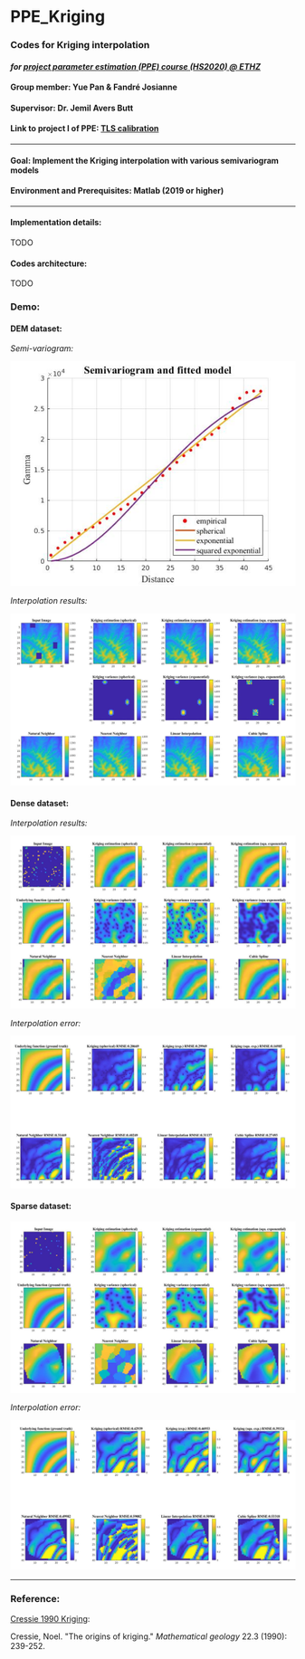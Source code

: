 # PPE_Kriging
### Codes for Kriging interpolation

#### *for [project parameter estimation (PPE) course (HS2020) @ ETHZ](http://www.vvz.ethz.ch/Vorlesungsverzeichnis/lerneinheit.view?lang=en&semkez=2020W&lerneinheitId=140672&)*

#### Group member: Yue Pan & Fandré Josianne

#### Supervisor: Dr. Jemil Avers Butt

#### Link to project I of PPE: [TLS calibration](https://github.com/YuePanEdward/PPE_TLSCalibration)

-----

#### Goal: Implement the Kriging interpolation with various semivariogram models

#### Environment and Prerequisites:  Matlab (2019 or higher) 

------

#### Implementation details: 

TODO

#### Codes architecture:

TODO

### Demo:

#### DEM dataset:

*Semi-variogram:*

<img src="figures/semivariogram_dem_dataset.jpg" alt="alt text" style="zoom:100%;">

*Interpolation results:*

<img src="figures/result_dem_dataset.jpg" alt="alt text" style="zoom:100%;">

#### Dense dataset:

*Interpolation results:*

<img src="figures/result_dense_dataset.jpg" alt="alt text" style="zoom:100%;">

*Interpolation error:*

<img src="figures/diff_dense_dataset.jpg" alt="alt text" style="zoom:100%;">

#### Sparse dataset:

<img src="figures/result_sparse_dataset.jpg" alt="alt text" style="zoom:100%;">

*Interpolation error:*

<img src="figures/diff_sparse_dataset.jpg" alt="alt text" style="zoom:100%;">

-----

### Reference:

[Cressie 1990 Kriging](https://link.springer.com/article/10.1007/BF00889887):

Cressie, Noel. "The origins of kriging." *Mathematical geology* 22.3 (1990): 239-252.
